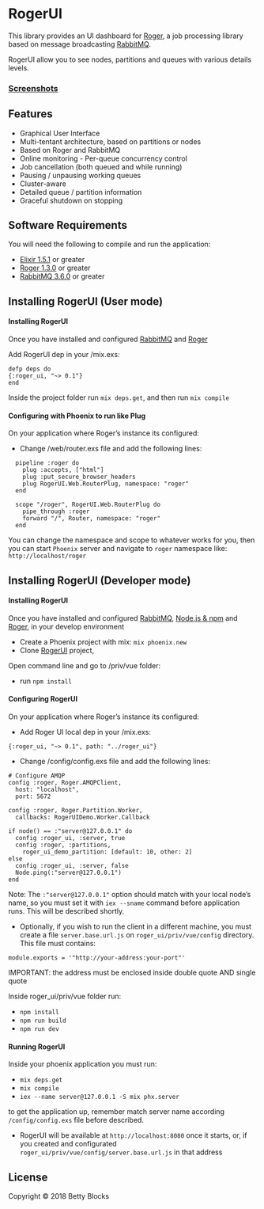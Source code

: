 # RogerUI


This library provides an UI dashboard for [Roger](https://github.com/bettyblocks/roger), a job processing library based on message broadcasting [RabbitMQ](https://www.rabbitmq.com).

RogerUI allow you to see nodes, partitions and queues with various details levels.

### [Screenshots](https://github.com/bettyblocks/roger_ui/tree/feature/revamp/docs/screenshots)

## Features

- Graphical User Interface
- Multi-tentant architecture, based on partitions or nodes
- Based on Roger and RabbitMQ
- Online monitoring - Per-queue concurrency control
- Job cancellation (both queued and while running)
- Pausing / unpausing working queues
- Cluster-aware
- Detailed queue / partition information
- Graceful shutdown on stopping

## Software Requirements

You will need the following to compile and run the application:

* [Elixir 1.5.1](https://elixir-lang.org/install.html) or greater
* [Roger 1.3.0](https://github.com/bettyblocks/roger/blob/master/README.md#getting-started) or greater
* [RabbitMQ 3.6.0](https://www.rabbitmq.com/#getstarted) or greater

## Installing RogerUI (User mode)

#### Installing RogerUI

Once you have installed and configured [RabbitMQ](https://www.rabbitmq.com/#getstarted) and [Roger](https://github.com/bettyblocks/roger/blob/master/README.md#getting-started)

Add RogerUI dep in your /mix.exs:
```
defp deps do
{:roger_ui, "~> 0.1"}
end
```

Inside the project folder run `mix deps.get`, and then run `mix compile`

#### Configuring with Phoenix to run like Plug

On your application where Roger’s instance its configured:
- Change /web/router.exs file and add the following lines:

```
  pipeline :roger do
    plug :accepts, ["html"]
    plug :put_secure_browser_headers
    plug RogerUI.Web.RouterPlug, namespace: "roger"
  end

  scope "/roger", RogerUI.Web.RouterPlug do
    pipe_through :roger
    forward "/", Router, namespace: "roger"
  end
```
You can change the namespace and scope to whatever works for you, then you can start `Phoenix` server and navigate to `roger` namespace like: `http://localhost/roger`

## Installing RogerUI (Developer mode)

#### Installing RogerUI

Once you have installed and configured [RabbitMQ](https://www.rabbitmq.com/#getstarted), [Node.js & npm](https://docs.npmjs.com/getting-started/installing-node) and [Roger](https://github.com/bettyblocks/roger/blob/master/README.md#getting-started), in your develop environment

- Create a Phoenix project with mix:  `mix phoenix.new`
- Clone [RogerUI](https://github.com/bettyblocks/roger_ui) project,

 Open command line and go to /priv/vue folder:
- run  `npm install` 

#### Configuring RogerUI

On your application where Roger’s instance its configured:
- Add Roger UI local dep in your /mix.exs:
```
{:roger_ui, "~> 0.1", path: "../roger_ui"}
```
- Change /config/config.exs file and add the following lines:
```
# Configure AMQP
config :roger, Roger.AMQPClient,
  host: "localhost",
  port: 5672

config :roger, Roger.Partition.Worker,
  callbacks: RogerUIDemo.Worker.Callback

if node() == :"server@127.0.0.1" do
  config :roger_ui, :server, true
  config :roger, :partitions,
    roger_ui_demo_partition: [default: 10, other: 2]
else
  config :roger_ui, :server, false
  Node.ping(:"server@127.0.0.1")
end
```
Note: The `:"server@127.0.0.1"` option should match with your local node’s name, so you must set it with `iex --sname` command before application runs. This will be described shortly.

- Optionally, if you wish to run the client in a different machine, you must create a file `server.base.url.js` on `roger_ui/priv/vue/config` directory. This file must contains:

```
module.exports = '"http://your-address:your-port"'
```
IMPORTANT: the address must be enclosed inside double quote AND single quote

Inside roger_ui/priv/vue folder run:
- `npm install`
- `npm run build`
- `npm run dev`

#### Running RogerUI

Inside your phoenix application you must run:
- `mix deps.get`
- `mix compile` 
- `iex --name server@127.0.0.1 -S mix phx.server` 

to get the application up, remember match server name according `/config/config.exs` file before described.
- RogerUI will be available at `http://localhost:8080` once it starts, or, if you created and configurated `roger_ui/priv/vue/config/server.base.url.js` in that address


## License

Copyright © 2018 Betty Blocks
